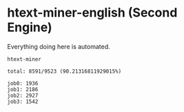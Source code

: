 # htext-miner-english (Second Engine)

Everything doing here is automated.

```
htext-miner

total: 8591/9523 (90.21316811929015%)

job0: 1936
job1: 2186
job2: 2927
job3: 1542
```